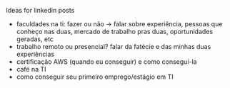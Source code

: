 Ideas for linkedin posts

- faculdades na ti: fazer ou não -> falar sobre experiência, pessoas que conheço nas duas, mercado de trabalho pras duas, oportunidades geradas, etc
- trabalho remoto ou presencial? falar da fatécie e das minhas duas experiências
- certificação AWS (quando eu conseguir) e como conseguí-la
- café na TI
- como conseguir seu primeiro emprego/estágio em TI
